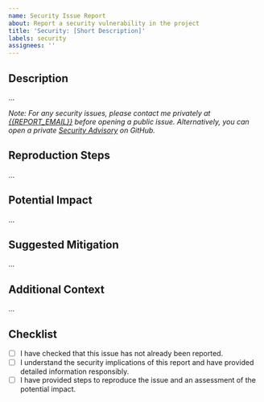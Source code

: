 ```yaml
---
name: Security Issue Report
about: Report a security vulnerability in the project
title: 'Security: [Short Description]'
labels: security
assignees: ''
---
```


## Description

<!-- A clear and concise description of what the security issue is. -->

...

_Note: For any security issues, please contact me privately at [{{REPORT_EMAIL}}][{{REPORT_EMAIL}}] before opening a public issue. Alternatively, you can open a private [Security Advisory][security-advisories] on GitHub._

## Reproduction Steps

<!-- Steps to reproduce the security vulnerability. -->

...

## Potential Impact

<!-- Discuss the potential impact of this vulnerability. -->

...

## Suggested Mitigation

<!-- If you have ideas for how to fix the issue, list them here. -->

...

## Additional Context

<!-- Any additional information that might be relevant. -->

...

## Checklist

- [ ] I have checked that this issue has not already been reported.
- [ ] I understand the security implications of this report and have provided detailed information responsibly.
- [ ] I have provided steps to reproduce the issue and an assessment of the potential impact.

[{{REPORT_EMAIL}}]: mailto:{{REPORT_EMAIL}}
[security-advisories]: {{SECURITY_URL}}

<!-- Template by Evgenii Shiliaev - Licensed under CC BY 4.0 -->
<!-- https://github.com/Jekwwer/markdown-docs-kit -->
<!-- Licensed under: https://github.com/Jekwwer/markdown-docs-kit/blob/main/LICENSE -->
